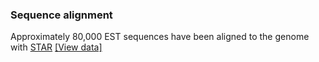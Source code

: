 ### Sequence alignment

Approximately 80,000 EST sequences have been aligned to the genome with
[STAR](https://code.google.com/p/rna-star/ "STAR aligner") [\[View
data\]](http://plants.ensembl.org/Prunus_persica/Location/View?r=scaffold_6:15821664-15837141;contigviewbottom=dna_align_otherfeatures_est_star=normal)
